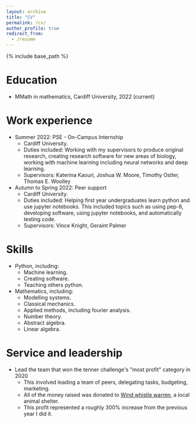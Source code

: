 ```yaml
---
layout: archive
title: "CV"
permalink: /cv/
author_profile: true
redirect_from:
  - /resume
---
```


{% include base_path %}

Education
======
* MMath in mathematics, Cardiff University, 2022 (current)

Work experience
======
* Summer 2022: PSE - On-Campus Internship
  * Cardiff University.
  * Duties included: Working with my supervisors to produce original research, creating research software for new areas of biology, working with machine learning including neural networks and deep learning.
  * Supervisors: Katerina Kaouri, Joshua W. Moore, Timothy Ostler, Thomas E. Woolley
* Autumn to Spring 2022: Peer support
  * Cardiff University.
  * Duties included: Helping first year undergraduates learn python and use jupyter notebooks. This included topics such as using pep-8, developing software, using jupyter notebooks, and automatically testing code. 
  * Supervisors: Vince Knight, Geraint Palmer
  
Skills
======
* Python, including:
  * Machine learning.
  * Creating software.
  * Teaching others python.
* Mathematics, including:
  * Modelling systems.
  * Classical mechanics.
  * Applied methods, including fourier analysis.
  * Number theory.
  * Abstract algebra.
  * Linear algebra.
  
Service and leadership
======
* Lead the team that won the tenner challenge's "most profit" category in 2020
  * This involved leading a team of peers, delegating tasks, budgeting, marketing.
  * All of the money raised was donated to [Wind whistle warren](https://windwhistlewarren.org.uk/), a local animal shelter.
  * This profit represented a roughly 300% increase from the previous year I did it.
